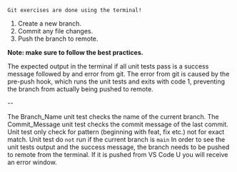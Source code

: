 `Git exercises are done using the terminal!`

1. Create a new branch.
2. Commit any file changes. 
3. Push the branch to remote.

**Note: make sure to follow the best practices.**

The expected output in the terminal if all unit tests pass is a success message followed by and error from git. The error from git is caused by the pre-push hook, which runs the unit tests and exits with code 1, preventing the branch from actually being pushed to remote.

-- 

The Branch_Name unit test checks the name of the current branch.
The Commit_Message unit test checks the commit message of the last commit.
Unit test only check for pattern (beginning with feat, fix etc.) not for exact match.
Unit test do `not` run if the current branch is `main`
In order to see the unit tests output and the success message, the branch needs to be pushed to remote from the terminal. If it is pushed from VS Code U you will receive an error window.
